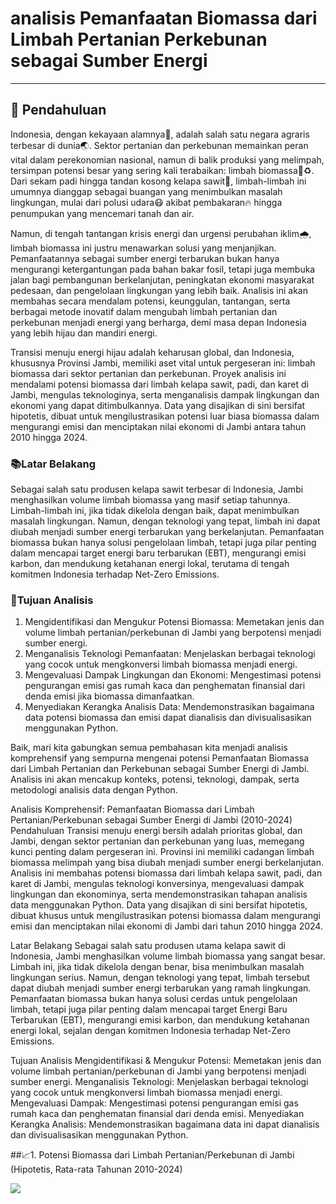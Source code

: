 # analisis Pemanfaatan Biomassa dari Limbah Pertanian Perkebunan sebagai Sumber Energi
---
## 🚀 Pendahuluan

  Indonesia, dengan kekayaan alamnya🌳, adalah salah satu negara agraris terbesar di dunia🌏. Sektor pertanian dan perkebunan memainkan peran vital dalam perekonomian nasional, namun di balik produksi yang melimpah, tersimpan potensi besar yang sering kali terabaikan: limbah biomassa🌿♻️. Dari sekam padi hingga tandan kosong kelapa sawit🌴, limbah-limbah ini umumnya dianggap sebagai buangan yang menimbulkan masalah lingkungan, mulai dari polusi udara😷 akibat pembakaran🔥 hingga penumpukan yang mencemari tanah dan air.

Namun, di tengah tantangan krisis energi dan urgensi perubahan iklim🌧️, limbah biomassa ini justru menawarkan solusi yang menjanjikan. Pemanfaatannya sebagai sumber energi terbarukan bukan hanya mengurangi ketergantungan pada bahan bakar fosil, tetapi juga membuka jalan bagi pembangunan berkelanjutan, peningkatan ekonomi masyarakat pedesaan, dan pengelolaan lingkungan yang lebih baik. Analisis ini akan membahas secara mendalam potensi, keunggulan, tantangan, serta berbagai metode inovatif dalam mengubah limbah pertanian dan perkebunan menjadi energi yang berharga, demi masa depan Indonesia yang lebih hijau dan mandiri energi.

Transisi menuju energi hijau adalah keharusan global, dan Indonesia, khususnya Provinsi Jambi, memiliki aset vital untuk pergeseran ini: limbah biomassa dari sektor pertanian dan perkebunan. Proyek analisis ini mendalami potensi biomassa dari limbah kelapa sawit, padi, dan karet di Jambi, mengulas teknologinya, serta menganalisis dampak lingkungan dan ekonomi yang dapat ditimbulkannya. Data yang disajikan di sini bersifat hipotetis, dibuat untuk mengilustrasikan potensi luar biasa biomassa dalam mengurangi emisi dan menciptakan nilai ekonomi di Jambi antara tahun 2010 hingga 2024.

### 📚Latar Belakang
  Sebagai salah satu produsen kelapa sawit terbesar di Indonesia, Jambi menghasilkan volume limbah biomassa yang masif setiap tahunnya. Limbah-limbah ini, jika tidak dikelola dengan baik, dapat menimbulkan masalah lingkungan. Namun, dengan teknologi yang tepat, limbah ini dapat diubah menjadi sumber energi terbarukan yang berkelanjutan. Pemanfaatan biomassa bukan hanya solusi pengelolaan limbah, tetapi juga pilar penting dalam mencapai target energi baru terbarukan (EBT), mengurangi emisi karbon, dan mendukung ketahanan energi lokal, terutama di tengah komitmen Indonesia terhadap Net-Zero Emissions.

### 🎯Tujuan Analisis
1. Mengidentifikasi dan Mengukur Potensi Biomassa: Memetakan jenis dan volume limbah pertanian/perkebunan di Jambi yang berpotensi menjadi sumber energi.
2. Menganalisis Teknologi Pemanfaatan: Menjelaskan berbagai teknologi yang cocok untuk mengkonversi limbah biomassa menjadi energi.
3. Mengevaluasi Dampak Lingkungan dan Ekonomi: Mengestimasi potensi pengurangan emisi gas rumah kaca dan penghematan finansial dari denda emisi jika biomassa dimanfaatkan.
4. Menyediakan Kerangka Analisis Data: Mendemonstrasikan bagaimana data potensi biomassa dan emisi dapat dianalisis dan divisualisasikan menggunakan Python.

Baik, mari kita gabungkan semua pembahasan kita menjadi analisis komprehensif yang sempurna mengenai potensi Pemanfaatan Biomassa dari Limbah Pertanian dan Perkebunan sebagai Sumber Energi di Jambi. Analisis ini akan mencakup konteks, potensi, teknologi, dampak, serta metodologi analisis data dengan Python.

Analisis Komprehensif: Pemanfaatan Biomassa dari Limbah Pertanian/Perkebunan sebagai Sumber Energi di Jambi (2010-2024)
Pendahuluan
Transisi menuju energi bersih adalah prioritas global, dan Jambi, dengan sektor pertanian dan perkebunan yang luas, memegang kunci penting dalam pergeseran ini. Provinsi ini memiliki cadangan limbah biomassa melimpah yang bisa diubah menjadi sumber energi berkelanjutan. Analisis ini membahas potensi biomassa dari limbah kelapa sawit, padi, dan karet di Jambi, mengulas teknologi konversinya, mengevaluasi dampak lingkungan dan ekonominya, serta mendemonstrasikan tahapan analisis data menggunakan Python. Data yang disajikan di sini bersifat hipotetis, dibuat khusus untuk mengilustrasikan potensi biomassa dalam mengurangi emisi dan menciptakan nilai ekonomi di Jambi dari tahun 2010 hingga 2024.

Latar Belakang
Sebagai salah satu produsen utama kelapa sawit di Indonesia, Jambi menghasilkan volume limbah biomassa yang sangat besar. Limbah ini, jika tidak dikelola dengan benar, bisa menimbulkan masalah lingkungan serius. Namun, dengan teknologi yang tepat, limbah tersebut dapat diubah menjadi sumber energi terbarukan yang ramah lingkungan. Pemanfaatan biomassa bukan hanya solusi cerdas untuk pengelolaan limbah, tetapi juga pilar penting dalam mencapai target Energi Baru Terbarukan (EBT), mengurangi emisi karbon, dan mendukung ketahanan energi lokal, sejalan dengan komitmen Indonesia terhadap Net-Zero Emissions.

Tujuan Analisis
Mengidentifikasi & Mengukur Potensi: Memetakan jenis dan volume limbah pertanian/perkebunan di Jambi yang berpotensi menjadi sumber energi.
Menganalisis Teknologi: Menjelaskan berbagai teknologi yang cocok untuk mengkonversi limbah biomassa menjadi energi.
Mengevaluasi Dampak: Mengestimasi potensi pengurangan emisi gas rumah kaca dan penghematan finansial dari denda emisi.
Menyediakan Kerangka Analisis: Mendemonstrasikan bagaimana data ini dapat dianalisis dan divisualisasikan menggunakan Python.

##📈1. Potensi Biomassa dari Limbah Pertanian/Perkebunan di Jambi (Hipotetis, Rata-rata Tahunan 2010-2024)

![](https://docs.google.com/spreadsheets/d/1iKmuc5ykjb3CU7gfhs-5MvrN78y83SVIODpFSAfoQ10/edit?gid=1705509609#gid=1705509609)










